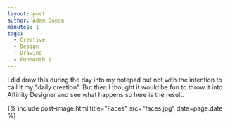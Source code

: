 ```yaml
---
layout: post
author: Adam Gonda
minutes: 1
tags:
  - Creative
  - Design
  - Drawing
  - FunMonth 1
---
```


I did draw this during the day into my notepad but not with the intention to call
it my "daily creation". But then I thought it would be fun to throw it into
Affinity Designer and see what happens so here is the result.

{% include post-image.html
  title="Faces"
  src="faces.jpg"
  date=page.date
%}
